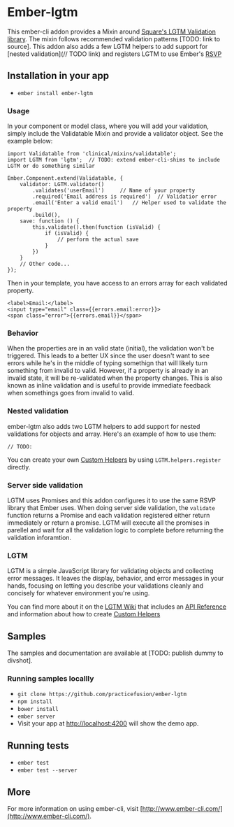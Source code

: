 # Ember-lgtm

This ember-cli addon provides a Mixin around [Square's LGTM Validation library](https://github.com/square/lgtm). The mixin follows recommended validation patterns [TODO: link to source]. This addon also adds a few LGTM helpers to add support for [nested validation](// TODO link) and registers LGTM to use Ember's [RSVP](http://emberjs.com/api/classes/RSVP.Promise.html)

## Installation in your app

* `ember install ember-lgtm`

### Usage

In your component or model class, where you will add your validation, simply include the Validatable Mixin and provide a validator object. See the example below: 

```
import Validatable from 'clinical/mixins/validatable';
import LGTM from 'lgtm';  // TODO: extend ember-cli-shims to include LGTM or do something similar

Ember.Component.extend(Validatable, {
    validator: LGTM.validator()
        .validates('userEmail')     // Name of your property
        .required('Email address is required')  // Validatior error
        .email('Enter a valid email')   // Helper used to validate the property
        .build(),
    save: function () {
        this.validate().then(function (isValid) {
            if (isValid) {
                // perform the actual save
            }
        })
    }
    // Other code...
});
```

Then in your template, you have access to an errors array for each validated property. 

```
<label>Email:</label>
<input type="email" class={{errors.email:error}}>
<span class="error">{{errors.email}}</span>
```

### Behavior

When the properties are in an valid state (initial), the validation won't be triggered. This leads to a better UX since the user doesn't want to see errors while he's in the middle of typing somethign that will likely turn something from invalid to valid. However, if a property is already in an invalid state, it will be re-validated when the property changes. This is also known as inline validation and is useful to provide immediate feedback when somethings goes from invalid to valid. 

### Nested validation

ember-lgtm also adds two LGTM helpers to add support for nested validations for objects and array. Here's an example of how to use them:

```
// TODO: 
```

You can create your own [Custom Helpers](https://github.com/square/lgtm/wiki/Custom-Helpers) by using `LGTM.helpers.register` directly.  

### Server side validation

LGTM uses Promises and this addon configures it to use the same RSVP library that Ember uses. When doing server side validation, the `validate` function returns a Promise and each validation registered either return immediately or return a promise. LGTM will execute all the promises in parellel and wait for all the validation logic to complete before returning the validation inforamtion. 

### LGTM 

LGTM is a simple JavaScript library for validating objects and collecting error messages. It leaves the display, behavior, and error messages in your hands, focusing on letting you describe your validations cleanly and concisely for whatever environment you're using.

You can find more about it on the [LGTM Wiki](https://github.com/square/lgtm/wiki) that includes an [API Reference](https://github.com/square/lgtm/wiki/API-Reference) and information about how to create [Custom Helpers](https://github.com/square/lgtm/wiki/Custom-Helpers)

## Samples

The samples and documentation are available at [TODO: publish dummy to divshot]. 

### Running samples locallly

* `git clone https://github.com/practicefusion/ember-lgtm` 
* `npm install`
* `bower install`
* `ember server`
* Visit your app at [http://localhost:4200](http://localhost:4200) will show the demo app.

## Running tests

* `ember test`
* `ember test --server`

## More 

For more information on using ember-cli, visit [http://www.ember-cli.com/](http://www.ember-cli.com/).
